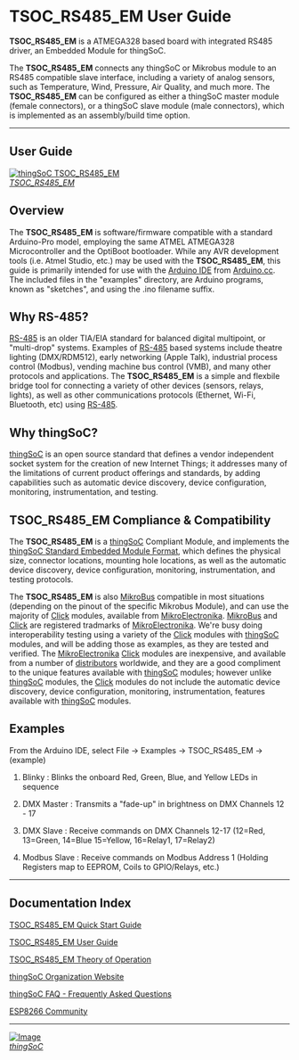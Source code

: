 # TSOC_RS485_EM User Guide

**TSOC_RS485_EM** is a ATMEGA328 based board with integrated RS485 driver, an Embedded Module for thingSoC.


The **TSOC_RS485_EM** connects any thingSoC or Mikrobus module to an RS485 compatible slave interface,
including a variety of analog sensors, such as Temperature, Wind, Pressure, Air Quality, and much more.
The **TSOC_RS485_EM** can be configured as either a thingSoC master module (female connectors), or a thingSoC slave module (male connectors),
which is implemented as an assembly/build time option.

---------------------------------------

## User Guide <a name="userguide_index"/>


[![thingSoC TSOC_RS485_EM](http://thingSoC.github.io/img/projects/TSOC_RS485_EM/TSOC_RS485_EM_top.png)  
*TSOC_RS485_EM*](https://github.com/thingSoC/TSOC_RS485_EM/)

## Overview

The **TSOC_RS485_EM** is software/firmware compatible with a standard Arduino-Pro model,
employing the same ATMEL ATMEGA328 Microcontroller and the OptiBoot bootloader.
While any AVR development tools (i.e. Atmel Studio, etc.) may be used with the **TSOC_RS485_EM**,
this guide is primarily intended for use with the [Arduino IDE](https://www.arduino.cc/en/Main/Software) from [Arduino.cc](https://www.arduino.cc/).
The included files in the "examples" directory, are Arduino programs, known as "sketches", and using the .ino filename suffix.

## Why RS-485?

[RS-485](https://en.wikipedia.org/wiki/RS-485) is an older TIA/EIA standard for balanced digital multipoint, or "multi-drop" systems.
Examples of [RS-485](https://en.wikipedia.org/wiki/RS-485) based systems include theatre lighting (DMX/RDM512), 
early networking (Apple Talk), industrial process control (Modbus), vending machine bus control (VMB), and many other protocols and applications. 
The **TSOC_RS485_EM** is a simple and flexbile bridge tool for connecting a variety of other devices (sensors, relays, lights),
as well as other communications protocols (Ethernet, Wi-Fi, Bluetooth, etc) using [RS-485](https://en.wikipedia.org/wiki/RS-485).

## Why thingSoC?

[thingSoC](http://thingSoC.github.io) is an open source standard that defines a vendor independent socket system 
for the creation of new Internet Things; it addresses many of the limitations of current product offerings and standards, 
by adding capabilities such as automatic device discovery, device configuration, monitoring, instrumentation, and testing.

## TSOC_RS485_EM Compliance & Compatibility

The **TSOC_RS485_EM** is a [thingSoC](http://thingSoC.github.io) Compliant Module, and implements the [thingSoC Standard Embedded Module Format](http://thingSoC.github.io),
which defines the physical size, connector locations, mounting hole locations, as well as the automatic device discovery, device configuration, monitoring, instrumentation, 
and testing protocols. 

The **TSOC_RS485_EM** is also [MikroBus](http://www.mikroe.com/mikrobus/) compatible in most situations (depending on the pinout of the specific Mikrobus Module), 
and can use the majority of [Click](http://www.mikroe.com/click/) modules, available from [MikroElectronika](http://www.mikroe.com/). 
[MikroBus](http://www.mikroe.com/mikrobus/) and [Click](http://www.mikroe.com/click/) are registered tradmarks of [MikroElectronika](http://www.mikroe.com/).
We're busy doing interoperability testing using a variety of the [Click](http://www.mikroe.com/click/) modules with [thingSoC](http://thingSoC.github.io) modules,
and will be adding those as examples, as they are tested and verified. The [MikroElectronika](http://www.mikroe.com/) [Click](http://www.mikroe.com/click/) modules are inexpensive, 
and available from a number of [distributors](http://www.mikroe.com/distributors/) worldwide, and they are a good compliment to the unique features available
with [thingSoC](http://thingSoC.github.io) modules; however unlike [thingSoC](http://thingSoC.github.io) modules, the [Click](http://www.mikroe.com/click/) modules
do not include the automatic device discovery, device configuration, monitoring, instrumentation, features available with [thingSoC](http://thingSoC.github.io) modules.

## Examples

From the Arduino IDE, select File -> Examples -> TSOC_RS485_EM -> (example)

1) Blinky       :  Blinks the onboard Red, Green, Blue, and Yellow LEDs in sequence

2) DMX Master   :  Transmits a "fade-up" in brightness on DMX Channels 12 - 17

3) DMX Slave    :  Receive commands on DMX Channels 12-17 (12=Red, 13=Green, 14=Blue 15=Yellow, 16=Relay1, 17=Relay2)

4) Modbus Slave :  Receive commands on Modbus Address 1 (Holding Registers map to EEPROM, Coils to GPIO/Relays, etc.)


---------------------------------------

## Documentation Index <a name="documentation_index"/>

[TSOC_RS485_EM Quick Start Guide](https://github.com/thingSoC/TSOC_RS485_EM/blob/master/TSOC_RS485_EM/docs/QuickStart.md)

[TSOC_RS485_EM User Guide](https://github.com/thingSoC/TSOC_RS485_EM/blob/master/TSOC_RS485_EM/docs/UserGuide.md)

[TSOC_RS485_EM Theory of Operation](https://github.com/thingSoC/TSOC_RS485_EM/blob/master/TSOC_RS485_EM/docs/TheoryOfOperation.md)

[thingSoC Organization Website](http://thingSoC.github.io)

[thingSoC FAQ - Frequently Asked Questions](http://thingsoc.github.io/support/faq.html)

[ESP8266 Community](https://github.com/esp8266/Arduino)

---------------------------------------

[![Image](http://thingsoc.github.io/img/projects/thingSoC/thingSoC_thumb.png?raw=true)  
*thingSoC*](http://thingsoc.github.io) 
 
